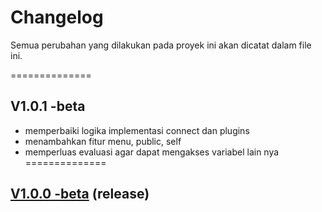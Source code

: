 # Changelog

Semua perubahan yang dilakukan pada proyek ini akan dicatat dalam file ini.



==============
## V1.0.1 -beta

- memperbaiki logika implementasi connect dan plugins
- menambahkan fitur menu, public, self
- memperluas evaluasi agar dapat mengakses variabel lain nya
==============

## [V1.0.0 -beta](https://github.com/user-attachments/files/17690534/whatsapp-bot.zip) (release)
